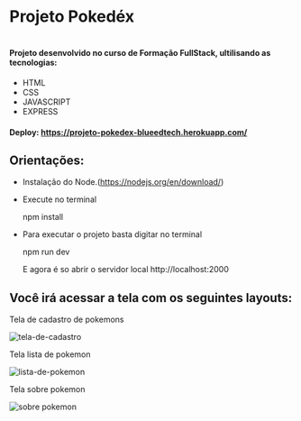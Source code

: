 <h1>Projeto Pokedéx<h1>
 
#### Projeto desenvolvido no curso de Formação FullStack, ultilisando as tecnologias:
+ HTML
+ CSS
+ JAVASCRIPT
+ EXPRESS

#### Deploy: https://projeto-pokedex-blueedtech.herokuapp.com/

## Orientações:

+ Instalação do Node.(https://nodejs.org/en/download/)
+ Execute no terminal

  npm install

+ Para executar o projeto basta digitar no terminal

  npm run dev

  E agora é so abrir o servidor local http://localhost:2000


## Você irá acessar a tela com os seguintes layouts:
 

Tela de cadastro de pokemons
  
![tela-de-cadastro](https://user-images.githubusercontent.com/98196448/171536461-bc9656d1-4269-4b3e-8e18-a21abfecf03c.png)

Tela lista de pokemon
  
  ![lista-de-pokemon](https://user-images.githubusercontent.com/98196448/171536774-c43de496-7e4c-4bc9-a024-ece80b44bb5f.png)

  
Tela sobre pokemon
  
  ![sobre pokemon](https://user-images.githubusercontent.com/98196448/171537020-f3a9fcae-1298-4ea1-a66b-8e31dae955a7.png)

  
